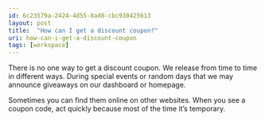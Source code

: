 ```yaml
---
id: 6c23579a-2424-4d55-8ad8-cbc930425613
layout: post
title:  "How can I get a discount coupon?"
uri: how-can-i-get-a-discount-coupon
tags: [workspace]
---
```


There is no one way to get a discount coupon. We release from time to time in different ways. During special events or random days that we may announce giveaways on our dashboard or homepage.

<!-- more -->

Sometimes you can find them online on other websites. When you see a coupon code, act quickly because most of the time it’s temporary.